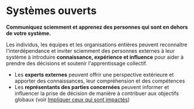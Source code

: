 # Systèmes ouverts

<summary>
<strong>Communiquez sciemment et apprenez des personnes qui sont en dehors de votre système.</strong>
</summary>

Les individus, les équipes et les organisations entières peuvent reconnaître l'interdépendance et inviter sciemment des personnes externes à leur système à introduire **connaissance, expérience et influence** pour aider à prendre des décisions et soutenir l'apprentissage collectif.

- Les **experts externes** peuvent offrir une perspective extérieure et apporter des connaissances, leur compréhension et des compétences
- Les **représentants des parties concernées** peuvent informer et influencer la prise de décision de manière à contribuer aux objectifs globaux (voir [Impliquer ceux qui sont impactés](section:involve-those-affected))